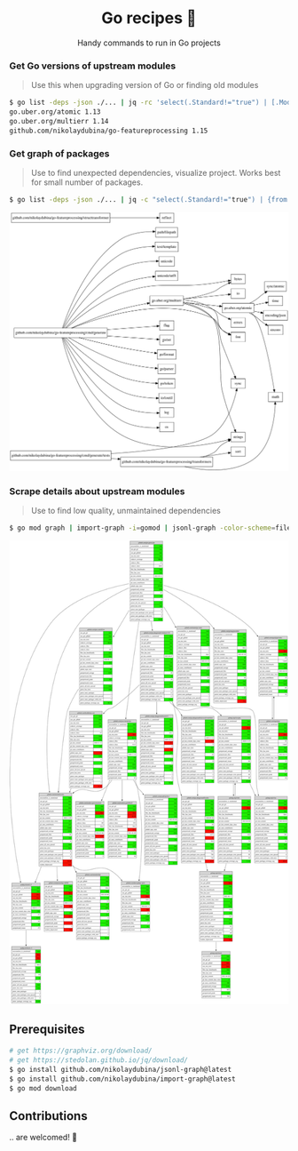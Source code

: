<h1 align="center">Go recipes 🦩 </h1>
<p align="center">Handy commands to run in Go projects</p>

### Get Go versions of upstream modules

> Use this when upgrading version of Go or finding old modules

```bash
$ go list -deps -json ./... | jq -rc 'select(.Standard!="true") | [.Module.Path,.Module.GoVersion] | join(" ")' | grep -v "^ $" | uniq | sort -k 2
go.uber.org/atomic 1.13
go.uber.org/multierr 1.14
github.com/nikolaydubina/go-featureprocessing 1.15
```

### Get graph of packages

> Use to find unexpected dependencies, visualize project. Works best for small number of packages.

```bash
$ go list -deps -json ./... | jq -c "select(.Standard!="true") | {from: .ImportPath, to: .Imports[]}" | jsonl-graph | dot -Tsvg > package-graph.svg
```
![package-graph](./docs/pacages-graph.svg)

### Scrape details about upstream modules

> Use to find low quality, unmaintained dependencies

```bash
$ go mod graph | import-graph -i=gomod | jsonl-graph -color-scheme=file://$PWD/basic.json | dot -Tsvg > output.svg
```
![gin-mod-graph-collected](./docs/gin-mod-graph-collected.svg)

## Prerequisites

```bash
# get https://graphviz.org/download/
# get https://stedolan.github.io/jq/download/
$ go install github.com/nikolaydubina/jsonl-graph@latest
$ go install github.com/nikolaydubina/import-graph@latest
$ go mod download
```

## Contributions

.. are welcomed! 🤝